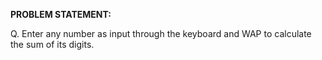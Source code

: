 **PROBLEM STATEMENT:**

Q. Enter any number as input through the keyboard and WAP to calculate the sum of its digits.
